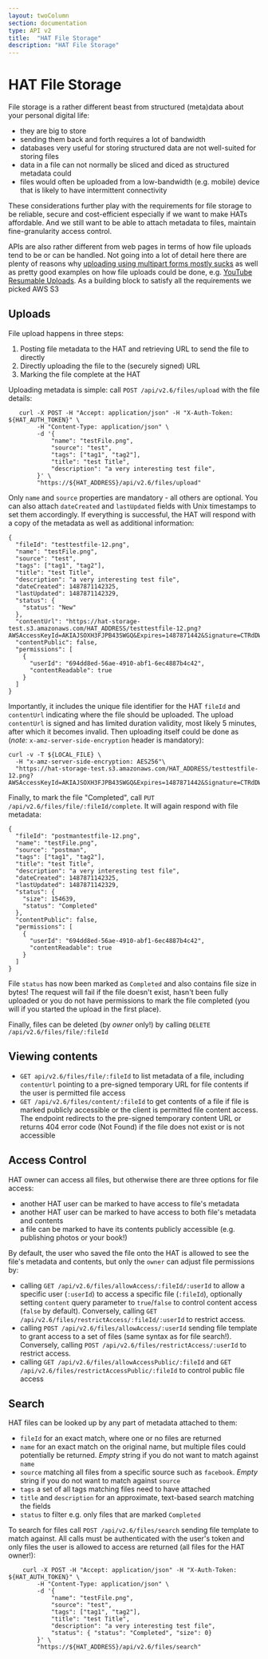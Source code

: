 ```yaml
---
layout: twoColumn
section: documentation
type: API v2
title:  "HAT File Storage"
description: "HAT File Storage"
---
```


# HAT File Storage

File storage is a rather different beast from structured (meta)data about your personal digital life:

- they are big to store
- sending them back and forth requires a lot of bandwidth
- databases very useful for storing structured data are not well-suited for storing files
- data in a file can not normally be sliced and diced as structured metadata could
- files would often be uploaded from a low-bandwidth (e.g. mobile) device that is likely to have intermittent connectivity

These considerations further play with the requirements for file storage to be reliable, secure and cost-efficient especially if we want to make HATs affordable. And we still want to be able to attach metadata to files, maintain fine-granularity access control.

APIs are also rather different from web pages in terms of how file uploads tend to be or can be handled. Not going into a lot of detail here there are plenty of reasons why [uploading using multipart forms mostly sucks](https://philsturgeon.uk/api/2016/01/04/http-rest-api-file-uploads/) as well as pretty good examples on how file uploads could be done, e.g. [YouTube Resumable Uploads](https://developers.google.com/youtube/v3/guides/using_resumable_upload_protocol). As a building block to satisfy all the requirements we picked AWS S3

## Uploads

File upload happens in three steps:

1. Posting file metadata to the HAT and retrieving URL to send the file to directly
2. Directly uploading the file to the (securely signed) URL
3. Marking the file complete at the HAT

Uploading metadata is simple: call `POST /api/v2.6/files/upload` with the file details:

```curl
   curl -X POST -H "Accept: application/json" -H "X-Auth-Token: ${HAT_AUTH_TOKEN}" \
    	-H "Content-Type: application/json" \
    	-d '{
			"name": "testFile.png",
			"source": "test",
			"tags": ["tag1", "tag2"],
			"title": "test Title",
			"description": "a very interesting test file",
		}' \
		"https://${HAT_ADDRESS}/api/v2.6/files/upload"
```

Only `name` and `source` properties are mandatory - all others are optional. You can also attach `dateCreated` and `lastUpdated` fields with Unix timestamps to set them accordingly. If everything is successful, the HAT will respond with a copy of the metadata as well as additional information:

```
{
  "fileId": "testtestfile-12.png",
  "name": "testFile.png",
  "source": "test",
  "tags": ["tag1", "tag2"],
  "title": "test Title",
  "description": "a very interesting test file",
  "dateCreated": 1487871142325,
  "lastUpdated": 1487871142329,
  "status": {
    "status": "New"
  },
  "contentUrl": "https://hat-storage-test.s3.amazonaws.com/HAT_ADDRESS/testtestfile-12.png?AWSAccessKeyId=AKIAJSOXH3FJPB43SWGQ&Expires=1487871442&Signature=CTRdDW8nKBqNcuwK0ssH77zjkec%3D",
  "contentPublic": false,
  "permissions": [
    {
      "userId": "694dd8ed-56ae-4910-abf1-6ec4887b4c42",
      "contentReadable": true
    }
  ]
}
```

Importantly, it includes the unique file identifier for the HAT `fileId` and `contentUrl` indicating where the file should be uploaded. The upload `contentUrl` is signed and has limited duration validity, most likely 5 minutes, after which it becomes invalid. Then uploading itself could be done as (*note:* `x-amz-server-side-encryption` header is mandatory):

```curl
curl -v -T ${LOCAL_FILE} \
  -H "x-amz-server-side-encryption: AES256"\
  "https://hat-storage-test.s3.amazonaws.com/HAT_ADDRESS/testtestfile-12.png?AWSAccessKeyId=AKIAJSOXH3FJPB43SWGQ&Expires=1487871442&Signature=CTRdDW8nKBqNcuwK0ssH77zjkec%3D"
```

Finally, to mark the file "Completed", call `PUT /api/v2.6/files/file/:fileId/complete`. It will again respond with file metadata:

```
{
  "fileId": "postmantestfile-12.png",
  "name": "testFile.png",
  "source": "postman",
  "tags": ["tag1", "tag2"],
  "title": "test Title",
  "description": "a very interesting test file",
  "dateCreated": 1487871142325,
  "lastUpdated": 1487871142329,
  "status": {
    "size": 154639,
    "status": "Completed"
  },
  "contentPublic": false,
  "permissions": [
    {
      "userId": "694dd8ed-56ae-4910-abf1-6ec4887b4c42",
      "contentReadable": true
    }
  ]
}
```

File `status` has now been marked as `Completed` and also contains file size in bytes! The request will fail if the file doesn't exist, hasn't been fully uploaded or you do not have permissions to mark the file completed (you will if you started the upload in the first place).

Finally, files can be deleted (by *owner* only!) by calling `DELETE /api/v2.6/files/file/:fileId`

## Viewing contents

- `GET api/v2.6/files/file/:fileId` to list metadata of a file, including `contentUrl` pointing to a pre-signed temporary URL for file contents if the user is permitted file access
- `GET /api/v2.6/files/content/:fileId` to get contents of a file if file is marked publicly accessible or the client is permitted file content access. The endpoint redirects to the pre-signed temporary content URL or returns 404 error code (Not Found) if the file does not exist or is not accessible

## Access Control

HAT owner can access all files, but otherwise there are three options for file access:

- another HAT user can be marked to have access to file's metadata
- another HAT user can be marked to have access to both file's metadata and contents
- a file can be marked to have its contents publicly accessible (e.g. publishing photos or your book!)

By default, the user who saved the file onto the HAT is allowed to see the file's metadata and contents, but only the `owner` can adjust file permissions by:

- calling `GET /api/v2.6/files/allowAccess/:fileId/:userId` to allow a specific user (`:userId`) to access a specific file (`:fileId`), optionally setting `content` query parameter to `true`/`false` to control content access (`false` by default). Conversely, calling `GET /api/v2.6/files/restrictAccess/:fileId/:userId` to restrict access.
- calling `POST /api/v2.6/files/allowAccess/:userId` sending file template to grant access to a set of files (same syntax as for file search!). Conversely, calling `POST /api/v2.6/files/restrictAccess/:userId` to restrict access.
- calling `GET /api/v2.6/files/allowAccessPublic/:fileId` and `GET /api/v2.6/files/restrictAccessPublic/:fileId` to control public file access

## Search

HAT files can be looked up by any part of metadata attached to them:

- `fileId` for an exact match, where one or no files are returned
- `name` for an exact match on the original name, but multiple files could potentially be returned. *Empty* string if you do not want to match against `name`
- `source` matching all files from a specific source such as `facebook`. *Empty* string if you do not want to match against `source`
- `tags` a set of all tags matching files need to have attached
- `title` and `description` for an approximate, text-based search matching the fields
- `status` to filter e.g. only files that are marked `Completed`

To search for files call `POST /api/v2.6/files/search` sending file template to match against. All calls must be authenticated with the user's token and only files the user is allowed to access are returned (all files for the HAT owner!):

```curl
    curl -X POST -H "Accept: application/json" -H "X-Auth-Token: ${HAT_AUTH_TOKEN}" \
    	-H "Content-Type: application/json" \
    	-d '{
			"name": "testFile.png",
			"source": "test",
			"tags": ["tag1", "tag2"],
			"title": "test Title",
			"description": "a very interesting test file",
			"status": { "status": "Completed", "size": 0}
		}' \
		"https://${HAT_ADDRESS}/api/v2.6/files/search"
```
